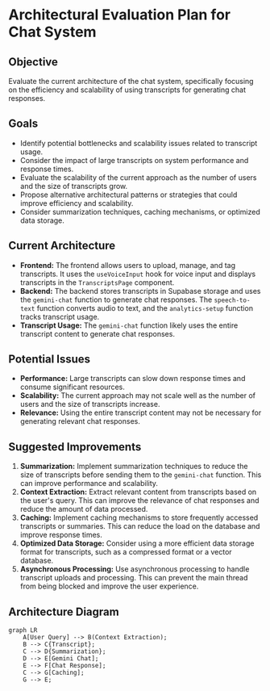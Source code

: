 # Architectural Evaluation Plan for Chat System

## Objective

Evaluate the current architecture of the chat system, specifically focusing on the efficiency and scalability of using transcripts for generating chat responses.

## Goals

*   Identify potential bottlenecks and scalability issues related to transcript usage.
*   Consider the impact of large transcripts on system performance and response times.
*   Evaluate the scalability of the current approach as the number of users and the size of transcripts grow.
*   Propose alternative architectural patterns or strategies that could improve efficiency and scalability.
*   Consider summarization techniques, caching mechanisms, or optimized data storage.

## Current Architecture

*   **Frontend:** The frontend allows users to upload, manage, and tag transcripts. It uses the `useVoiceInput` hook for voice input and displays transcripts in the `TranscriptsPage` component.
*   **Backend:** The backend stores transcripts in Supabase storage and uses the `gemini-chat` function to generate chat responses. The `speech-to-text` function converts audio to text, and the `analytics-setup` function tracks transcript usage.
*   **Transcript Usage:** The `gemini-chat` function likely uses the entire transcript content to generate chat responses.

## Potential Issues

*   **Performance:** Large transcripts can slow down response times and consume significant resources.
*   **Scalability:** The current approach may not scale well as the number of users and the size of transcripts increase.
*   **Relevance:** Using the entire transcript content may not be necessary for generating relevant chat responses.

## Suggested Improvements

1.  **Summarization:** Implement summarization techniques to reduce the size of transcripts before sending them to the `gemini-chat` function. This can improve performance and scalability.
2.  **Context Extraction:** Extract relevant content from transcripts based on the user's query. This can improve the relevance of chat responses and reduce the amount of data processed.
3.  **Caching:** Implement caching mechanisms to store frequently accessed transcripts or summaries. This can reduce the load on the database and improve response times.
4.  **Optimized Data Storage:** Consider using a more efficient data storage format for transcripts, such as a compressed format or a vector database.
5.  **Asynchronous Processing:** Use asynchronous processing to handle transcript uploads and processing. This can prevent the main thread from being blocked and improve the user experience.

## Architecture Diagram

```mermaid
graph LR
    A[User Query] --> B(Context Extraction);
    B --> C{Transcript};
    C --> D{Summarization};
    D --> E[Gemini Chat];
    E --> F[Chat Response];
    C --> G[Caching];
    G --> E;